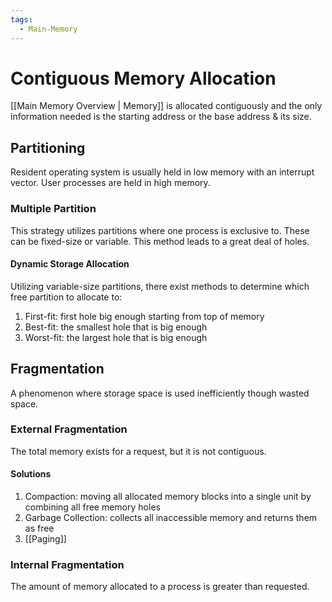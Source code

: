 ```yaml
---
tags:
  - Main-Memory
---
```

# Contiguous Memory Allocation
[[Main Memory Overview | Memory]] is allocated contiguously and the only information needed is the starting address or the base address & its size.
## Partitioning
Resident operating system is usually held in low memory with an interrupt vector. User processes are held in high memory.
### Multiple Partition
This strategy utilizes partitions where one process is exclusive to. These can be fixed-size or variable. This method leads to a great deal of holes.
#### Dynamic Storage Allocation
Utilizing variable-size partitions, there exist methods to determine which free partition to allocate to:
1. First-fit: first hole big enough starting from top of memory
2. Best-fit: the smallest hole that is big enough
3. Worst-fit: the largest hole that is big enough
## Fragmentation
A phenomenon where storage space is used inefficiently though wasted space.
### External Fragmentation
The total memory exists for a request, but it is not contiguous. 
#### Solutions
1. Compaction: moving all allocated memory blocks into a single unit by combining all free memory holes
2. Garbage Collection: collects all inaccessible memory and returns them as free
3. [[Paging]]
### Internal Fragmentation
The amount of memory allocated to a process is greater than requested.